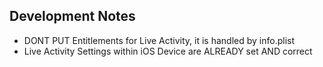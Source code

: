 ## Development Notes

- DONT PUT Entitlements for Live Activity, it is handled by info.plist
- Live Activity Settings within iOS Device are ALREADY set AND correct
